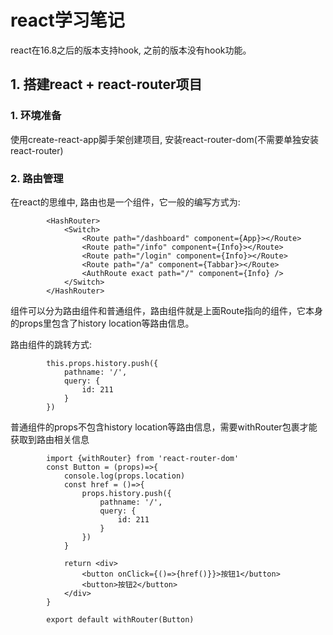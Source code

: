 # react学习笔记

react在16.8之后的版本支持hook, 之前的版本没有hook功能。

## 1. 搭建react + react-router项目

### 1. 环境准备

使用create-react-app脚手架创建项目, 安装react-router-dom(不需要单独安装react-router)

### 2. 路由管理

在react的思维中, 路由也是一个组件，它一般的编写方式为:

```
        <HashRouter>
            <Switch>
                <Route path="/dashboard" component={App}></Route>
                <Route path="/info" component={Info}></Route>
                <Route path="/login" component={Info}></Route>
                <Route path="/a" component={Tabbar}></Route>
                <AuthRoute exact path="/" component={Info} />
            </Switch>
        </HashRouter>
```

组件可以分为路由组件和普通组件，路由组件就是上面Route指向的组件，它本身的props里包含了history location等路由信息。

路由组件的跳转方式:
```
        this.props.history.push({
            pathname: '/',
            query: {
                id: 211
            }
        })
```

普通组件的props不包含history location等路由信息，需要withRouter包裹才能获取到路由相关信息

```
        import {withRouter} from 'react-router-dom'
        const Button = (props)=>{
            console.log(props.location)
            const href = ()=>{
                props.history.push({
                    pathname: '/',
                    query: {
                        id: 211
                    }
                })
            }
            
            return <div>
                <button onClick={()=>{href()}}>按钮1</button>
                <button>按钮2</button>
            </div>
        }

        export default withRouter(Button)
```
